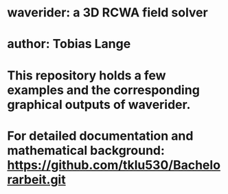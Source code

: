 # waverider: a 3D RCWA field solver
# author: Tobias Lange

# This repository holds a few examples and the corresponding graphical outputs of waverider.
# For detailed documentation and mathematical background: https://github.com/tklu530/Bachelorarbeit.git
#
